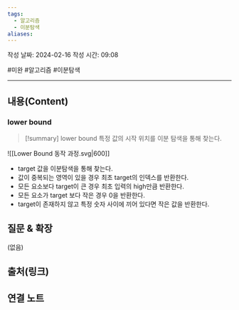 ```yaml
---
tags:
  - 알고리즘
  - 이분탐색
aliases:
---
```

작성 날짜: 2024-02-16
작성 시간: 09:08

#미완 #알고리즘 #이분탐색 

----
## 내용(Content)
### lower bound
>[!summary] lower bound
>특정 값의 시작 위치를 이분 탐색을 통해 찾는다.


![[Lower Bound 동작 과정.svg|600]]

- target 값을 이분탐색을 통해 찾는다.
- 값이 중복되는 영역이 있을 경우 최초 target의 인덱스를 반환한다.
- 모든 요소보다 target이 큰 경우  최초 입력의 high만큼 반환한다.
- 모든 요소가 target 보다 작은 경우 0을 반환한다.
- target이 존재하지 않고 특정 숫자 사이에 끼어 있다면 작은 값을 반환한다.

## 질문 & 확장

(없음)

## 출처(링크)


## 연결 노트










